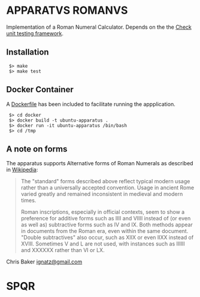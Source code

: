 # APPARATVS ROMANVS

Implementation of a Roman Numeral Calculator. Depends on the the [Check unit testing framework](https://libcheck.github.io/check/).

## Installation

     $> make
     $> make test

## Docker Container

 A [Dockerfile](https://www.docker.com/) has been included to facilitate running the appplication.

     $> cd docker
     $> docker build -t ubuntu-apparatus .
     $> docker run -it ubuntu-apparatus /bin/bash
     $> cd /tmp

## A note on forms

The apparatus supports Alternative forms of Roman Numerals as described in [Wikipedia](https://en.wikipedia.org/wiki/Roman_numerals#Alternative_forms):

> The "standard" forms described above reflect typical modern usage rather than a universally
> accepted convention. Usage in ancient Rome varied greatly and remained inconsistent in
> medieval and modern times.
>
> Roman inscriptions, especially in official contexts, seem to show a preference for additive
> forms such as IIII and VIIII instead of (or even as well as) subtractive forms such as IV and
> IX. Both methods appear in documents from the Roman era, even within the same document.
> "Double subtractives" also occur, such as XIIX or even IIXX instead of XVIII. Sometimes V and
> L are not used, with instances such as IIIIII and XXXXXX rather than VI or LX.

Chris Baker <ignatz@gmail.com>

# SPQR
